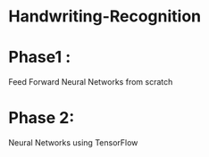 # Handwriting-Recognition

# Phase1 : 
Feed Forward Neural Networks from scratch

# Phase 2:
Neural Networks using TensorFlow
